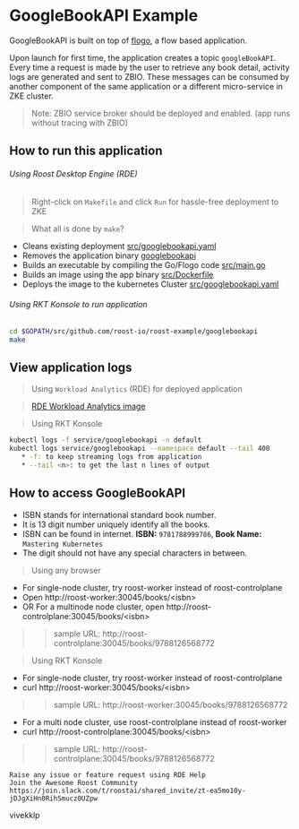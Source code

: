 # GoogleBookAPI Example

GoogleBookAPI is built on top of [flogo](https://www.flogo.io/), a flow based application.

Upon launch for first time, the application creates a topic `googleBookAPI`. 
Every time a request is made by the user to retrieve any book detail, activity logs are generated and sent to ZBIO. These messages can be consumed by another component of the same application or a different micro-service in ZKE cluster.

>Note: ZBIO service broker should be deployed and enabled. (app runs without tracing with ZBIO)

## How to run this application

###### Using Roost Desktop Engine (RDE)

> Right-click on `Makefile` and click `Run` for hassle-free deployment to ZKE

 >What all is done by `make`?
  * Cleans existing deployment [src/googlebookapi.yaml](src/googlebookapi.yaml)
  * Removes the application binary [googlebookapi](googlebookapi)
  * Builds an executable by compiling the Go/Flogo code [src/main.go](src/main.go)
  * Builds an image using the app binary [src/Dockerfile](src/Dockerfile)
  * Deploys the image to the kubernetes Cluster [src/googlebookapi.yaml](src/googlebookapi.yaml)

###### Using RKT Konsole to run application

```bash 
cd $GOPATH/src/github.com/roost-io/roost-example/googlebookapi
make
```

## View application logs 
> Using `Workload Analytics` (RDE) for deployed application

> [RDE Workload Analytics image](show_GoogleBookAPI_pod_logs_and_workload_view)

> Using RKT Konsole
```bash
kubectl logs -f service/googlebookapi -n default
kubectl logs service/googlebookapi --namespace default --tail 400
   * -f: to keep streaming logs from application
   * --tail <n>: to get the last n lines of output
```
## How to access GoogleBookAPI
* ISBN stands for international standard book number.
* It is 13 digit number uniquely identify all the books.
* ISBN can be found in internet. 
 **ISBN:** `9781788999786`, **Book Name:** `Mastering Kubernetes`
* The digit should not have any special characters in between.

> Using any browser 
* For single-node cluster, try roost-worker instead of roost-controlplane
* Open http://roost-worker:30045/books/<isbn\>
* OR For a multinode node cluster, open http://roost-controlplane:30045/books/<isbn\>
>>sample URL: http://roost-controlplane:30045/books/9788126568772

> Using RKT Konsole
  * For single-node cluster, try roost-worker instead of roost-controlplane
  * curl http://roost-worker:30045/books/<isbn\>
  >>sample URL: http://roost-worker:30045/books/9788126568772
  * For a multi node cluster, use roost-controlplane instead of roost-worker
  * curl http://roost-controlplane:30045/books/<isbn\>
  >>sample URL: http://roost-controlplane:30045/books/9788126568772

``` 
Raise any issue or feature request using RDE Help
Join the Awesome Roost Community https://join.slack.com/t/roostai/shared_invite/zt-ea5mo10y-jDJgXiHn0RihSmucz0UZpw
```

vivekklp
